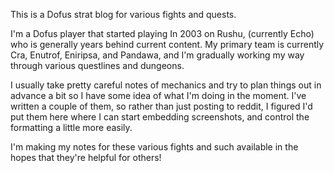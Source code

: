 This is a Dofus strat blog for various fights and quests.

I'm a Dofus player that started playing In 2003 on Rushu, (currently Echo) who is generally years behind current content. My primary team is currently Cra, Enutrof, Eniripsa, and Pandawa, and I'm gradually working my way through various questlines and dungeons.

I usually take pretty careful notes of mechanics and try to plan things out in advance a bit so I have some idea of what I'm doing in the moment. I've written a couple of them, so rather than just posting to reddit, I figured I'd put them here where I can start embedding screenshots, and control the formatting a little more easily.

I'm making my notes for these various fights and such available in the hopes that they're helpful for others!